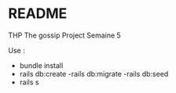 # README

THP The gossip Project Semaine 5

Use : 
- bundle install 
- rails db:create 
-rails db:migrate 
-rails db:seed 
- rails s
